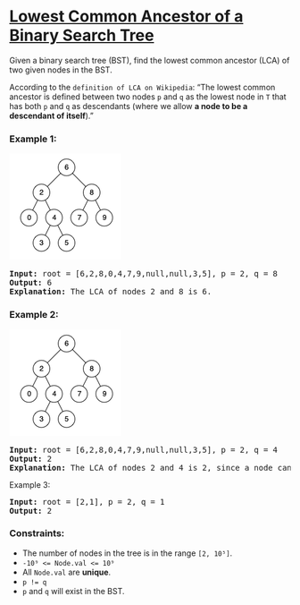 # [Lowest Common Ancestor of a Binary Search Tree](https://leetcode.com/problems/lowest-common-ancestor-of-a-binary-search-tree/)

Given a binary search tree (BST), find the lowest common ancestor (LCA) of two given nodes in the BST.

According to the `definition of LCA on Wikipedia`: “The lowest common ancestor is defined between two nodes `p` and `q` as the lowest node in `T` that has both `p` and `q` as descendants (where we allow **a node to be a descendant of itself**).”
 

### Example 1:
![binarysearchtree_improved.png](binarysearchtree_improved.png)

<pre>
<b>Input:</b> root = [6,2,8,0,4,7,9,null,null,3,5], p = 2, q = 8
<b>Output:</b> 6
<b>Explanation:</b> The LCA of nodes 2 and 8 is 6.
</pre>

### Example 2:
![binarysearchtree_improved.png](binarysearchtree_improved.png)
<pre>
<b>Input:</b> root = [6,2,8,0,4,7,9,null,null,3,5], p = 2, q = 4
<b>Output:</b> 2
<b>Explanation:</b> The LCA of nodes 2 and 4 is 2, since a node can be a descendant of itself according to the LCA definition.
</pre>

Example 3:
<pre>
<b>Input:</b> root = [2,1], p = 2, q = 1
<b>Output:</b> 2
</pre>

### Constraints:

- The number of nodes in the tree is in the range `[2, 10⁵]`.
- `-10⁹ <= Node.val <= 10⁹`
- All `Node.val` are **unique**.
- `p != q`
- `p` and `q` will exist in the BST.
